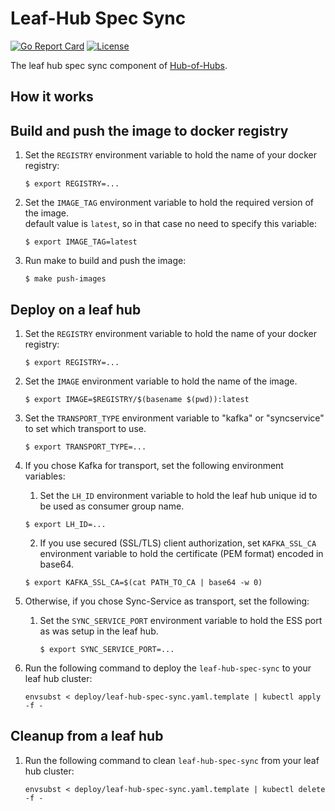 [comment]: # ( Copyright Contributors to the Open Cluster Management project )

# Leaf-Hub Spec Sync

[![Go Report Card](https://goreportcard.com/badge/github.com/open-cluster-management/leaf-hub-spec-sync)](https://goreportcard.com/report/github.com/open-cluster-management/leaf-hub-spec-sync)
[![License](https://img.shields.io/github/license/open-cluster-management/leaf-hub-spec-sync)](/LICENSE)

The leaf hub spec sync component of [Hub-of-Hubs](https://github.com/open-cluster-management/hub-of-hubs).

## How it works

## Build and push the image to docker registry

1.  Set the `REGISTRY` environment variable to hold the name of your docker registry:
    ```
    $ export REGISTRY=...
    ```
    
1.  Set the `IMAGE_TAG` environment variable to hold the required version of the image.  
    default value is `latest`, so in that case no need to specify this variable:
    ```
    $ export IMAGE_TAG=latest
    ```
    
1.  Run make to build and push the image:
    ```
    $ make push-images
    ```

## Deploy on a leaf hub

1.  Set the `REGISTRY` environment variable to hold the name of your docker registry:
    ```
    $ export REGISTRY=...
    ```
    
1.  Set the `IMAGE` environment variable to hold the name of the image.

    ```
    $ export IMAGE=$REGISTRY/$(basename $(pwd)):latest
    ```

1. Set the `TRANSPORT_TYPE` environment variable to "kafka" or "syncservice" to set which transport to use.
    ```
    $ export TRANSPORT_TYPE=...
    ```
1. If you chose Kafka for transport, set the following environment variables:

    1. Set the `LH_ID` environment variable to hold the leaf hub unique id to be used as consumer group name.
    ```
    $ export LH_ID=...
    ``` 
   
    2. If you use secured (SSL/TLS) client authorization, set `KAFKA_SSL_CA` environment variable to hold the
       certificate (PEM format) encoded in base64.
    ```
    $ export KAFKA_SSL_CA=$(cat PATH_TO_CA | base64 -w 0)
    ```

1. Otherwise, if you chose Sync-Service as transport, set the following:

    1. Set the `SYNC_SERVICE_PORT` environment variable to hold the ESS port as was setup in the leaf hub.
        ```
        $ export SYNC_SERVICE_PORT=...
        ```
    
1.  Run the following command to deploy the `leaf-hub-spec-sync` to your leaf hub cluster:  
    ```
    envsubst < deploy/leaf-hub-spec-sync.yaml.template | kubectl apply -f -
    ```
    
## Cleanup from a leaf hub
    
1.  Run the following command to clean `leaf-hub-spec-sync` from your leaf hub cluster:  
    ```
    envsubst < deploy/leaf-hub-spec-sync.yaml.template | kubectl delete -f -
    ```

